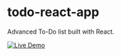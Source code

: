 # todo-react-app

Advanced To-Do list built with React.

[![Live Demo](https://img.shields.io/badge/Live%20Demo-Visit%20Site-blue?style=for-the-badge)](https://todo-react-app-sandrogvenetadze.vercel.app)
